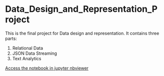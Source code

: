 # Data_Design_and_Representation_Project
This is the final project for Data design and representation. It contains three parts: 
1. Relational Data 
2. JSON Data Streaming 
3. Text Analytics 

[Access the notebook in jupyter nbviewer](https://nbviewer.jupyter.org/github/shanxingg/Data_Design_and_Representation_Project/blob/master/Data_Design_and_Representation_FinalProject.ipynb)
